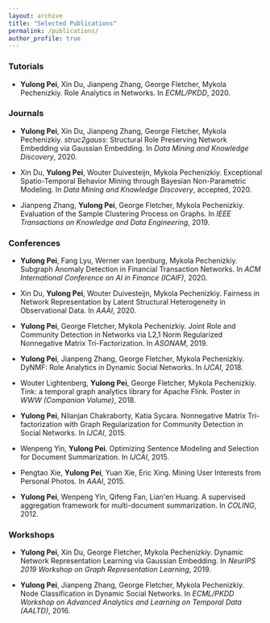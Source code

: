 ```yaml
---
layout: archive
title: "Selected Publications"
permalink: /publications/
author_profile: true
---
```


### Tutorials

- **Yulong Pei**, Xin Du, Jianpeng Zhang, George Fletcher, Mykola Pechenizkiy. Role Analytics in Networks. In *ECML/PKDD*, 2020.

### Journals

- **Yulong Pei**, Xin Du, Jianpeng Zhang, George Fletcher, Mykola Pechenizkiy. *struc2gauss*: Structural Role Preserving Network Embedding via Gaussian Embedding. In *Data Mining and Knowledge Discovery*, 2020.

- Xin Du, **Yulong Pei**, Wouter Duivesteijn, Mykola Pechenizkiy. Exceptional Spatio-Temporal Behavior Mining through Bayesian Non-Parametric Modeling. In *Data Mining and Knowledge Discovery*, accepted, 2020.

- Jianpeng Zhang, **Yulong Pei**, George Fletcher, Mykola Pechenizkiy. Evaluation of the Sample Clustering Process on Graphs. In *IEEE Transactions on Knowledge and Data Engineering*, 2019.

### Conferences

- **Yulong Pei**, Fang Lyu, Werner van Ipenburg, Mykola Pechenizkiy. Subgraph Anomaly Detection in Financial Transaction Networks. In *ACM International Conference on AI in Finance (ICAIF)*, 2020.

- Xin Du, **Yulong Pei**, Wouter Duivesteijn, Mykola Pechenizkiy. Fairness in Network Representation by Latent Structural Heterogeneity in Observational Data. In *AAAI*, 2020.

- **Yulong Pei**, George Fletcher, Mykola Pechenizkiy. Joint Role and Community Detection in Networks via L2,1 Norm Regularized Nonnegative Matrix Tri-Factorization. In *ASONAM*, 2019.

- **Yulong Pei**, Jianpeng Zhang, George Fletcher, Mykola Pechenizkiy. DyNMF: Role Analytics in Dynamic Social Networks. In *IJCAI*, 2018.

- Wouter Lightenberg, **Yulong Pei**, George Fletcher, Mykola Pechenizkiy. Tink: a temporal graph analytics library for Apache Flink. Poster in *WWW (Companion Volume)*, 2018.

- **Yulong Pei**, Nilanjan Chakraborty, Katia Sycara. Nonnegative Matrix Tri-factorization with Graph Regularization for Community Detection in Social Networks. In *IJCAI*, 2015.

- Wenpeng Yin, **Yulong Pei**. Optimizing Sentence Modeling and Selection for Document Summarization. In *IJCAI*, 2015.

- Pengtao Xie, **Yulong Pei**, Yuan Xie, Eric Xing. Mining User Interests from Personal Photos. In *AAAI*, 2015.

- **Yulong Pei**, Wenpeng Yin, Qifeng Fan, Lian'en Huang. A supervised aggregation framework for multi-document summarization. In *COLING*, 2012.

### Workshops

- **Yulong Pei**, Xin Du, George Fletcher, Mykola Pechenizkiy. Dynamic Network Representation Learning via Gaussian Embedding. In *NeurIPS 2019 Workshop on Graph Representation Learning*, 2019.

- **Yulong Pei**, Jianpeng Zhang, George Fletcher, Mykola Pechenizkiy. Node Classification in Dynamic Social Networks. In *ECML/PKDD Workshop on Advanced Analytics and Learning on Temporal Data (AALTD)*, 2016.